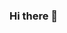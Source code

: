 ### Hi there 👋

<!--
**lseldon16/lseldon16** is a ✨ _special_ ✨ repository because its `README.md` (this file) appears on your GitHub profile.

Here are some ideas to get you started:

- 🔭 I’m currently working on 🏫.
- 🌱 I’m currently learning about Software Engineering, Networks and Network Programming, and Computer Systems Organization.
- 👯 I’m looking to collaborate on anyting and everything.
- 🤔 I’m looking for help with internships and becoming a better programmer.
- 💬 Ask me about my classes at clemson and my person muscial projetcs.
- 📫 How to reach me: lseldon@clemson.edu
- 😄 Pronouns: She/Her
- ⚡ Fun fact: I make music under the name "Ryn Sels." you should go take a listen!
-->
